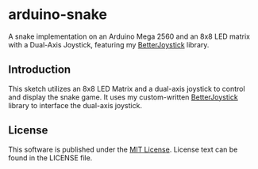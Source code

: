 # arduino-snake
A snake implementation on an Arduino Mega 2560 and an 8x8 LED matrix with a Dual-Axis Joystick, featuring my [BetterJoystick](https://github.com/lionrocker/better-joystick) library.

## Introduction

This sketch utilizes an 8x8 LED Matrix and a dual-axis joystick to control and display the snake game. It uses my custom-written [BetterJoystick](https://github.com/lionrocker/better-joystick) library to interface the dual-axis joystick.

## License

This software is published under the [MIT License](https://opensource.org/licenses/MIT). License text can be found in the LICENSE file.

